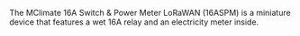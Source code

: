 The МClimate 16A Switch & Power Meter LoRaWAN (16ASPM) is a miniature device that features a wet 16A relay and an electricity meter inside.
